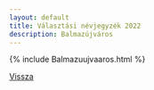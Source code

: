 ```yaml
---
layout: default
title: Választási névjegyzék 2022
description: Balmazújváros
---
```


{% include Balmazuujvaaros.html %}

[Vissza](./)